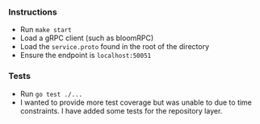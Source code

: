 ### Instructions

* Run ```make start```
* Load a gRPC client (such as bloomRPC)
* Load the `service.proto` found in the root of the directory
* Ensure the endpoint is `localhost:50051`

### Tests
* Run `go test ./...`
* I wanted to provide more test coverage but was unable to due to time constraints. I have added some tests for the repository layer.